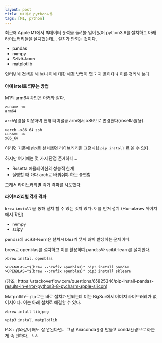```yaml
---
layout: post
title: M1에서 python사용
tags: [M1, python]
---
```




최근에 Apple M1에서 빅데이터 분석을 돌려볼 일이 있어 python3.9를 설치하고 아래 라이브러리들을 설치했는데... 설치가 안되는 것이다.

* pandas
* numpy
* Scikit-learn
* matplotlib



인터넷에 검색을 해 보니 이에 대한 해결 방법이 몇 가지 돌아다녀 이를 정리해 본다.

#### 아예 intel로 띄우는 방법

M1의 arm64 확인은 아래와 같다. 

```
>uname -m
arm64
```

`arch`명령을 이용하여 현재 터미널을 arm에서 x86으로 변경한다(rosetta활용).

```
>arch -x86_64 zsh
>uname -m
x86_64
```

이러면 기존에 pip로 설치했던 라이브러리들 그전처럼 `pip install` 로 쓸 수 있다. 

하지만 여기에는 몇 가지 단점 존재하니... 

* Rosetta 에뮬레이션의 성능적 한계
* 실행할 때 마다 arch로 바꿔줘야 하는 불편함



그래서 라이브러리별 각개 격파를 시도했다. 

#### 라이브러리별 각개 격파

`brew install` 을 통해 설치 할 수 있는 것이 있다. 이를 먼저 설치 (Homebrew 페이지에서 확인)

* numpy
* scipy

pandas와 scikit-learn은 설치시 blas가 맞지 않아 발생하는 문제이다. 

brew로 openblas를 설치하고 이를 활용하여 pandas와 scikit-learn를 설치한다. 

```
>brew install openblas

>OPENBLAS="$(brew --prefix openblas)" pip3 install pandas
>OPENBLAS="$(brew --prefix openblas)" pip3 install sklearn
```

(참조 : https://stackoverflow.com/questions/65825346/pip-install-pandas-results-in-error-python3-8-pycharm-apple-silicon)

Matplotlib도 pip로는 바로 설치가 안되는데 이는 BigSur에서 이미지 라이브러리가 없어서이다. 이는 아래 설치로 해결할 수 있다.

```
>brew intall libjpeg

>pip3 install matplotlib
```



P.S : 위와같이 해도 잘 안된다면... 그냥 Anaconda환경 만들고 conda환경으로 하는게 속 편하다.. ㅎㅎ
